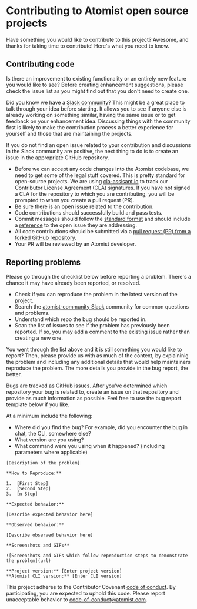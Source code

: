 # Contributing to Atomist open source projects

Have something you would like to contribute to this project? Awesome,
and thanks for taking time to contribute! Here's what you need to
know.

## Contributing code

Is there an improvement to existing functionality or an entirely new
feature you would like to see? Before creating enhancement
suggestions, please check the issue list as you might find out that
you don't need to create one.

Did you know we have a [Slack community][slack]? This might be a
great place to talk through your idea before starting. It allows you
to see if anyone else is already working on something similar, having
the same issue or to get feedback on your enhancement idea.
Discussing things with the community first is likely to make the
contribution process a better experience for yourself and those that
are maintaining the projects.

[slack]: https://join.atomist.com/

If you do not find an open issue related to your contribution and
discussions in the Slack community are positive, the next thing to do
is to create an issue in the appropriate GitHub repository.

-   Before we can accept any code changes into the Atomist codebase,
    we need to get some of the legal stuff covered. This is pretty
    standard for open-source projects. We are using
    [cla-assisant.io][cla-assistant] to track our Contributor License
    Agreement (CLA) signatures. If you have not signed a CLA for the
    repository to which you are contributing, you will be prompted to
    when you create a pull request (PR).
-   Be sure there is an open issue related to the contribution.
-   Code contributions should successfully build and pass tests.
-   Commit messages should follow the [standard format][commit] and
    should include a [reference][ref] to the open issue they are
    addressing.
-   All code contributions should be submitted via
    a [pull request (PR) from a forked GitHub repository][pr].
-   Your PR will be reviewed by an Atomist developer.

[cla-assistant]: https://cla-assistant.io/
[commit]: http://chris.beams.io/posts/git-commit/
[ref]: https://github.com/blog/957-introducing-issue-mentions
[pr]: https://guides.github.com/activities/contributing-to-open-source/

## Reporting problems

Please go through the checklist below before reporting a
problem. There's a chance it may have already been reported, or
resolved.

-   Check if you can reproduce the problem in the latest version of
    the project.
-   Search the [atomist-community Slack][slack] community for common
    questions and problems.
-   Understand which repo the bug should be reported in.
-   Scan the list of issues to see if the problem has previously been
    reported. If so, you may add a comment to the existing issue
    rather than creating a new one.

You went through the list above and it is still something you would
like to report? Then, please provide us with as much of the context,
by explaininig the problem and including any additional details that
would help maintainers reproduce the problem. The more details you
provide in the bug report, the better.

Bugs are tracked as GitHub issues. After you've determined which
repository your bug is related to, create an issue on that repository
and provide as much information as possible. Feel free to use
the bug report template below if you like.

At a minimum include the following:

-   Where did you find the bug? For example, did you encounter the bug
    in chat, the CLI, somewhere else?
-   What version are you using?
-   What command were you using when it happened? (including
    parameters where applicable)

```
[Description of the problem]

**How to Reproduce:**

1.  [First Step]
2.  [Second Step]
3.  [n Step]

**Expected behavior:**

[Describe expected behavior here]

**Observed behavior:**

[Describe observed behavior here]

**Screenshots and GIFs**

![Screenshots and GIFs which follow reproduction steps to demonstrate the problem](url)

**Project version:** [Enter project version]
**Atomist CLI version:** [Enter CLI version]
```

This project adheres to the Contributor Covenant [code of
conduct][conduct]. By participating, you are expected to uphold this
code. Please report unacceptable behavior to
[code-of-conduct@atomist.com][email].

[conduct]: CODE_OF_CONDUCT.md
[email]: mailto:code-of-conduct@atomist.com
